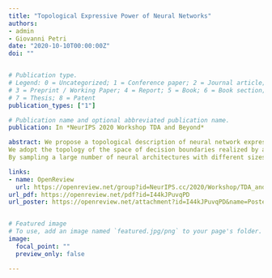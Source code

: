 ```yaml
---
title: "Topological Expressive Power of Neural Networks"
authors:
- admin
- Giovanni Petri
date: "2020-10-10T00:00:00Z"
doi: ""


# Publication type.
# Legend: 0 = Uncategorized; 1 = Conference paper; 2 = Journal article;
# 3 = Preprint / Working Paper; 4 = Report; 5 = Book; 6 = Book section;
# 7 = Thesis; 8 = Patent
publication_types: ["1"]

# Publication name and optional abbreviated publication name.
publication: In *NeurIPS 2020 Workshop TDA and Beyond*

abstract: We propose a topological description of neural network expressive power. 
We adopt the topology of the space of decision boundaries realized by a neural architecture as a measure of its intrinsic expressive power. 
By sampling a large number of neural architectures with different sizes and design, we show how such measure of expressive power depends on the properties of the architectures, like depth, width and other related quantities. 

links:
- name: OpenReview
  url: https://openreview.net/group?id=NeurIPS.cc/2020/Workshop/TDA_and_Beyond
url_pdf: https://openreview.net/pdf?id=I44kJPuvqPD
url_poster: https://openreview.net/attachment?id=I44kJPuvqPD&name=Poster


# Featured image
# To use, add an image named `featured.jpg/png` to your page's folder. 
image:
  focal_point: ""
  preview_only: false

---
```


